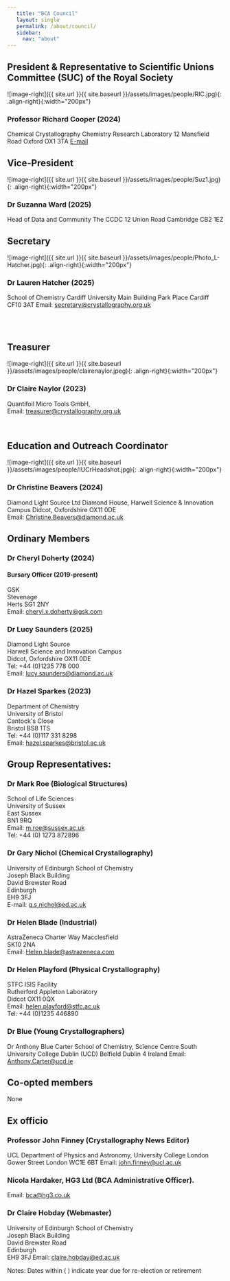 ```yaml
---
   title: "BCA Council"
   layout: single
   permalink: /about/council/
   sidebar:
     nav: "about"
---
```


## President & Representative to Scientific Unions Committee (SUC) of the Royal Society
![image-right]({{ site.url }}{{ site.baseurl }}/assets/images/people/RIC.jpg){: .align-right}{:width="200px"}
### Professor Richard Cooper (2024)  
Chemical Crystallography
Chemistry Research Laboratory
12 Mansfield Road
Oxford OX1 3TA
[E-mail](mailto:president@crystallography.org.uk)

 
## Vice-President
![image-right]({{ site.url }}{{ site.baseurl }}/assets/images/people/Suz1.jpg){: .align-right}{:width="200px"}
### Dr Suzanna Ward (2025)  
Head of Data and Community 
The CCDC
12 Union Road
Cambridge CB2 1EZ

## Secretary
![image-right]({{ site.url }}{{ site.baseurl }}/assets/images/people/Photo_L-Hatcher.jpg){: .align-right}{:width="200px"}
### Dr Lauren Hatcher (2025)  
School of Chemistry
Cardiff University Main Building
Park Place
Cardiff CF10 3AT
Email: secretary@crystallography.org.uk 

<br>

<br>
  

## Treasurer
![image-right]({{ site.url }}{{ site.baseurl }}/assets/images/people/clairenaylor.jpeg){: .align-right}{:width="200px"}
### Dr Claire Naylor (2023)
Quantifoil Micro Tools GmbH,  
Email: treasurer@crystallography.org.uk


<br>


## Education and Outreach Coordinator
![image-right]({{ site.url }}{{ site.baseurl }}/assets/images/people/IUCrHeadshot.jpg){: .align-right}{:width="200px"}
### Dr Christine Beavers (2024)  
Diamond Light Source Ltd
Diamond House, Harwell Science & Innovation Campus
Didcot, Oxfordshire
OX11 0DE   
Email: Christine.Beavers@diamond.ac.uk


## Ordinary Members

### Dr Cheryl Doherty (2024) 
#### Bursary Officer (2019-present)
GSK  
Stevenage  
Herts SG1 2NY  
Email: cheryl.x.doherty@gsk.com

### Dr Lucy Saunders (2025)
Diamond Light Source  
Harwell Science and Innovation Campus  
Didcot, Oxfordshire OX11 0DE  
Tel: +44 (0)1235 778 000  
Email: lucy.saunders@diamond.ac.uk
 
### Dr Hazel Sparkes (2023)
Department of Chemistry  
University of Bristol  
Cantock's Close  
Bristol BS8 1TS  
Tel: +44 (0)117 331 8298  
Email: hazel.sparkes@bristol.ac.uk
 
## Group Representatives:
### Dr Mark Roe (Biological Structures)
School of Life Sciences  
University of Sussex  
East Sussex  
BN1 9RQ  
Email: m.roe@sussex.ac.uk    
Tel: +44 (0) 1273 872896

 
### Dr Gary Nichol (Chemical Crystallography)
University of Edinburgh School of Chemistry  
Joseph Black Building  
David Brewster Road  
Edinburgh  
EH9 3FJ  
E-mail: g.s.nichol@ed.ac.uk

 
### Dr Helen Blade (Industrial)
AstraZeneca 
Charter Way 
Macclesfield  
SK10 2NA  
Email: Helen.blade@astrazeneca.com

 
### Dr Helen Playford (Physical Crystallography)
STFC ISIS Facility  
Rutherford Appleton Laboratory  
Didcot OX11 0QX  
Email: helen.playford@stfc.ac.uk  
Tel: +44 (0)1235 446890
 
### Dr Blue (Young Crystallographers)
Dr Anthony Blue Carter
School of Chemistry, Science Centre South
University College Dublin (UCD)
Belfield
Dublin 4
Ireland
Email: Anthony.Carter@ucd.ie

 

## Co-opted members

None


 
## Ex officio
### Professor John Finney (Crystallography News Editor)
UCL 
Department of Physics and Astronomy, 
University College London 
Gower Street 
London 
WC1E 6BT
Email: john.finney@ucl.ac.uk

### Nicola Hardaker, HG3 Ltd (BCA Administrative Officer).
Email: bca@hg3.co.uk

### Dr Claire Hobday (Webmaster)
University of Edinburgh School of Chemistry  
Joseph Black Building  
David Brewster Road  
Edinburgh  
EH9 3FJ 
Email: claire.hobday@ed.ac.uk



Notes: Dates within ( ) indicate year due for re-election or retirement

